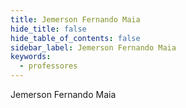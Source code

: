 ```yaml
---
title: Jemerson Fernando Maia
hide_title: false
hide_table_of_contents: false
sidebar_label: Jemerson Fernando Maia
keywords:
  - professores
---
```


Jemerson Fernando Maia